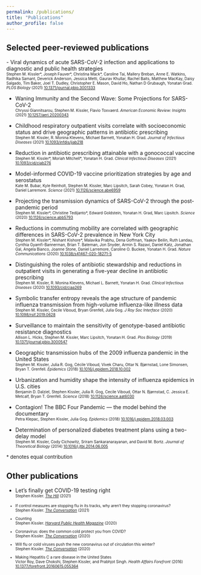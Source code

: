 ```yaml
---
permalink: /publications/
title: "Publications"
author_profile: false
---
```


<!-- <font size=2>
I aim to improve our society’s ability to prepare for, manage, and emerge from public health crises using advanced data analysis and mathematical models. 
</font> -->

<h2> Selected peer-reviewed publications </h2>
- Viral dynamics of acute SARS-CoV-2 infection and applications to diagnostic and public health strategies <br> <font size=1>
	Stephen M. Kissler*, Joseph Fauver*, Christina Mack*, Caroline Tai, Mallery Breban, Anne E. Watkins, Radhika Samant, Deverick Anderson, Jessica Metti, Gaurav Khullar, Rachel Baits, Matthew MacKay, Daisy Salgado, Tim Baker, Joel T. Dudley, Christopher E. Mason, David Ho, Nathan D Grubaugh, Yonatan Grad. <i>PLOS Biology</i> (2021) <a href="https://journals.plos.org/plosbiology/article?id=10.1371/journal.pbio.3001333" target="_blank">10.1371/journal.pbio.3001333</a> </font>

- Waning Immunity and the Second Wave: Some Projections for SARS-CoV-2 <br> <font size=1>
	Chryssi Giannitsarou, Stephen M. Kissler, Flavio Toxvaerd. <i>American Economic Review: Insights</i> (2021) <a href="https://www.aeaweb.org/articles?id=10.1257/aeri.20200343" target="_blank">10.1257/aeri.20200343</a> </font>

- Childhood respiratory outpatient visits correlate with socioeconomic status and drive geographic patterns in antibiotic prescribing <br> <font size=1>
	Stephen M. Kissler, R. Monina Klevens, Michael Barnett, Yonatan H. Grad. <i>Journal of Infectious Diseases</i> (2021) <a href="https://academic.oup.com/jid/article/223/12/2029/6254255?login=false" target="_blank">10.1093/infdis/jiab218</a> </font>

- Reduction in antibiotic prescribing attainable with a gonococcal vaccine <br> <font size=1>
	Stephen M. Kissler*, Moriah Mitchell*, Yonatan H. Grad. <i>Clinical Infectious Diseases</i> (2021) <a href="https://academic.oup.com/cid/article/73/6/e1368/6205093?login=false" target="_blank">10.1093/cid/ciab276</a> </font>

- Model-informed COVID-19 vaccine prioritization strategies by age and serostatus <br> <font size=1>
	Kate M. Bubar, Kyle Reinholt, Stephen M. Kissler, Marc Lipsitch, Sarah Cobey, Yonatan H. Grad, Daniel Larremore. <i>Science</i> (2021) <a href="https://www.science.org/doi/10.1126/science.abe6959" target="_blank">10.1126/science.abe6959</a> </font>

- Projecting the transmission dynamics of SARS-CoV-2 through the post-pandemic period <br> <font size=1>
	Stephen M. Kissler*, Christine Tedijanto*, Edward Goldstein, Yonatan H. Grad, Marc Lipsitch. <i>Science</i> (2020) <a href="https://www.science.org/doi/10.1126/science.abb5793" target="_blank">10.1126/science.abb5793</a> </font>

- Reductions in commuting mobility are correlated with geographic differences in SARS-CoV-2 prevalence in New York City <br> <font size=1>
	Stephen M. Kissler*, Nishant Kishore*, Malavika Prabhu, Dena Goffman, Yaakov Beilin, Ruth Landau, Cynthia Gyamfi-Bannerman, Brian T. Bateman, Jon Snyder, Armin S. Razavi, Daniel Katz, Jonathan Gal, Angela Bianco, Joanne Stone, Daniel Larremore, Caroline O. Buckee, Yonatan H. Grad. <i>Nature Communications</i> (2020) <a href="https://www.nature.com/articles/s41467-020-18271-5" target="_blank">10.1038/s41467-020-18271-5</a> </font>

- Distinguishing the roles of antibiotic stewardship and reductions in outpatient visits in generating a five-year decline in antibiotic prescribing  <br> <font size=1>
	Stephen M. Kissler, R. Monina Klevens, Michael L. Barnett, Yonatan H. Grad. <i>Clinical Infectious Diseases</i> (2020) <a href="https://academic.oup.com/cid/article/72/9/1568/5805521?login=false" target="_blank">10.1093/cid/ciaa269</a> </font>

- Symbolic transfer entropy reveals the age structure of pandemic influenza transmission from high-volume influenza-like illness data  <br> <font size=1>
	Stephen M. Kissler, Cecile Viboud, Bryan Grenfell, Julia Gog. <i>J Roy Soc Interface</i> (2020) <a href="https://royalsocietypublishing.org/doi/10.1098/rsif.2019.0628" target="_blank">10.1098/rsif.2019.0628</a> </font>

- Surveillance to maintain the sensitivity of genotype-based antibiotic resistance diagnostics  <br> <font size=1>
	Allison L. Hicks, Stephen M. Kissler, Marc Lipsitch, Yonatan H. Grad. <i>Plos Biology</i> (2019) <a href="https://journals.plos.org/plosbiology/article?id=10.1371/journal.pbio.3000547" target="_blank">10.1371/journal.pbio.3000547</a> </font>

- Geographic transmission hubs of the 2009 influenza pandemic in the United States  <br> <font size=1>
	Stephen M. Kissler, Julia R. Gog, Cécile Viboud, Vivek Charu, Ottar N. Bjørnstad, Lone Simonsen, Bryan T. Grenfell. <i>Epidemics</i> (2018) <a href="https://www.sciencedirect.com/science/article/pii/S1755436517301196" target="_blank">10.1016/j.epidem.2018.10.002</a> </font>

- Urbanization and humidity shape the intensity of influenza epidemics in U.S. cities <br> <font size=1>
	Benjamin D. Dalziel, Stephen Kissler, Julia R. Gog, Cecile Viboud, Ottar N. Bjørnstad, C. Jessica E. Metcalf, Bryan T. Grenfell. <i>Science</i> (2018) <a href="https://www.science.org/doi/10.1126/science.aat6030" target="_blank">10.1126/science.aat6030</a> </font>

- Contagion! The BBC Four Pandemic — the model behind the documentary  <br> <font size=1>
	Petra Klepac, Stephen Kissler, Julia Gog. <i>Epidemics</i> (2018) <a href="https://www.sciencedirect.com/science/article/pii/S1755436518300306" target="_blank">10.1016/j.epidem.2018.03.003</a> </font>

- Determination of personalized diabetes treatment plans using a two-delay model  <br> <font size=1>
	Stephen M. Kissler, Cody Cichowitz, Sriram Sankaranarayanan, and David M. Bortz. <i>Journal of Theoretical Biology</i> (2014) <a href="https://www.sciencedirect.com/science/article/abs/pii/S0022519314003427" target="_blank">10.1016/j.jtbi.2014.06.005</a> </font>

<font size=2> * denotes equal contribution </font>


<h2> Other publications </h2>

- Let’s finally get COVID-19 testing right <br> <font size=1> 
	Stephen Kissler. <i><a href="https://thehill.com/opinion/healthcare/555165-lets-finally-get-covid-19-testing-right/" target="_blank">The Hill</a></i> (2021) 

- If control measures are stopping flu in its tracks, why aren’t they stopping coronavirus?  <br> <font size=1> 
	Stephen Kissler. <i><a href="https://theconversation.com/if-control-measures-are-stopping-flu-in-its-tracks-why-arent-they-stopping-coronavirus-154361" target="_blank">The Conversation</a></i> (2021) </font>

- Counting  <br> <font size=1> 
	Stephen Kissler. <i><a href="https://www.hsph.harvard.edu/magazine/magazine_article/finding-purpose-in-the-pandemic/" target="_blank">Harvard Public Health Magazine</a></i> (2020)</font>

- Coronavirus: does the common cold protect you from COVID?  <br> <font size=1> 
	Stephen Kissler. <i><a href="https://theconversation.com/coronavirus-does-the-common-cold-protect-you-from-covid-144295" target="_blank">The Conversation</a></i> (2020) </font>

- Will flu or cold viruses push the new coronavirus out of circulation this winter?  <br> <font size=1> 
	Stephen Kissler. <i><a href="https://theconversation.com/will-flu-or-cold-viruses-push-the-new-coronavirus-out-of-circulation-this-winter-139513" target="_blank">The Conversation</a></i> (2020) </font>

- Making Hepatitis C a rare disease in the United States <br> <font size=1>
	Victor Roy, Dave Chokshi, Stephen Kissler, and Prabhjot Singh. <i>Health Affairs Forefront</i> (2016) <a href="https://www.healthaffairs.org/do/10.1377/forefront.20160615.055364" target="_blank">10.1377/forefront.20160615.055364</a> </font>